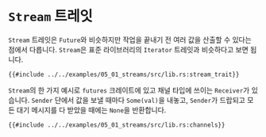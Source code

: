 # `Stream` 트레잇

`Stream` 트레잇은 `Future`와 비슷하지만 작업을 끝내기 전 여러 값을 산출할 수
있다는 점에서 다릅니다. `Stream`은 표준 라이브러리의 `Iterator` 트레잇과
비슷하다고 보면 됩니다.

```rust,ignore
{{#include ../../examples/05_01_streams/src/lib.rs:stream_trait}}
```

`Stream`의 한 가지 예시로 `futures` 크레이트에 있고 채널 타입에 쓰이는
`Receiver`가 있습니다. `Sender` 단에서 값을 보낼 때마다 `Some(val)`을 내놓고,
`Sender`가 드랍되고 모든 대기 메시지를 다 받았을 때에는 `None`을 반환합니다.

```rust,edition2018,ignore
{{#include ../../examples/05_01_streams/src/lib.rs:channels}}
```
